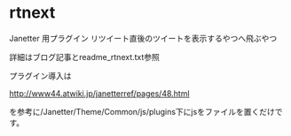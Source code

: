 # rtnext
Janetter 用プラグイン
リツイート直後のツイートを表示するやつへ飛ぶやつ

詳細はブログ記事とreadme_rtnext.txt参照

プラグイン導入は

http://www44.atwiki.jp/janetterref/pages/48.html

を参考に/Janetter/Theme/Common/js/plugins下にjsをファイルを置くだけです。
